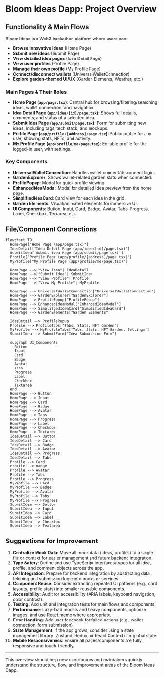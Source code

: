 # Bloom Ideas Dapp: Project Overview

## Functionality & Main Flows

Bloom Ideas is a Web3 hackathon platform where users can:
- **Browse innovative ideas** (Home Page)
- **Submit new ideas** (Submit Page)
- **View detailed idea pages** (Idea Detail Page)
- **View user profiles** (Profile Page)
- **Manage their own profile** (My Profile Page)
- **Connect/disconnect wallets** (UniversalWalletConnection)
- **Explore garden-themed UI/UX** (Garden Elements, Weather, etc.)

### Main Pages & Their Roles
- **Home Page (`app/page.tsx`)**: Central hub for browsing/filtering/searching ideas, wallet connection, and navigation.
- **Idea Detail Page (`app/idea/[id]/page.tsx`)**: Shows full details, comments, and status of a selected idea.
- **Submit Idea Page (`app/submit/page.tsx`)**: Form for submitting new ideas, including tags, tech stack, and mockups.
- **Profile Page (`app/profile/[address]/page.tsx`)**: Public profile for any user, showing stats, NFTs, and activity.
- **My Profile Page (`app/profile/me/page.tsx`)**: Editable profile for the logged-in user, with settings.

### Key Components
- **UniversalWalletConnection**: Handles wallet connect/disconnect logic.
- **GardenExplorer**: Shows wallet-related garden stats when connected.
- **ProfilePopup**: Modal for quick profile viewing.
- **EnhancedIdeaModal**: Modal for detailed idea preview from the home page.
- **SimplifiedIdeaCard**: Card view for each idea in the grid.
- **Garden Elements**: Visual/animated elements for immersive UI.
- **UI Components**: Button, Input, Card, Badge, Avatar, Tabs, Progress, Label, Checkbox, Textarea, etc.

## File/Component Connections

```mermaid
flowchart TD
  HomePage["Home Page (app/page.tsx)"]
  IdeaDetail["Idea Detail Page (app/idea/[id]/page.tsx)"]
  SubmitIdea["Submit Idea Page (app/submit/page.tsx)"]
  Profile["Profile Page (app/profile/[address]/page.tsx)"]
  MyProfile["My Profile Page (app/profile/me/page.tsx)"]
  
  HomePage -->|"View Idea"| IdeaDetail
  HomePage -->|"Submit Idea"| SubmitIdea
  HomePage -->|"View Profile"| Profile
  HomePage -->|"View My Profile"| MyProfile
  
  HomePage --> UniversalWalletConnection["UniversalWalletConnection"]
  HomePage --> GardenExplorer["GardenExplorer"]
  HomePage --> ProfilePopup["ProfilePopup"]
  HomePage --> EnhancedIdeaModal["EnhancedIdeaModal"]
  HomePage --> SimplifiedIdeaCard["SimplifiedIdeaCard"]
  HomePage --> GardenElements["Garden Elements"]
  
  IdeaDetail --> ProfilePopup
  Profile --> ProfileTabs["Tabs, Stats, NFT Garden"]
  MyProfile --> MyProfileTabs["Tabs, Stats, NFT Garden, Settings"]
  SubmitIdea --> SubmitForm["Idea Submission Form"]
  
  subgraph UI_Components
    Button
    Input
    Card
    Badge
    Avatar
    Tabs
    Progress
    Label
    Checkbox
    Textarea
  end
  HomePage --> Button
  HomePage --> Input
  HomePage --> Card
  HomePage --> Badge
  HomePage --> Avatar
  HomePage --> Tabs
  HomePage --> Progress
  HomePage --> Label
  HomePage --> Checkbox
  HomePage --> Textarea
  IdeaDetail --> Button
  IdeaDetail --> Card
  IdeaDetail --> Badge
  IdeaDetail --> Avatar
  IdeaDetail --> Progress
  IdeaDetail --> Tabs
  Profile --> Card
  Profile --> Badge
  Profile --> Avatar
  Profile --> Tabs
  Profile --> Progress
  MyProfile --> Card
  MyProfile --> Badge
  MyProfile --> Avatar
  MyProfile --> Tabs
  MyProfile --> Progress
  SubmitIdea --> Button
  SubmitIdea --> Input
  SubmitIdea --> Card
  SubmitIdea --> Label
  SubmitIdea --> Checkbox
  SubmitIdea --> Textarea
```

## Suggestions for Improvement

1. **Centralize Mock Data**: Move all mock data (ideas, profiles) to a single file or context for easier management and future backend integration.
2. **Type Safety**: Define and use TypeScript interfaces/types for all idea, profile, and comment objects across the app.
3. **API Integration**: Prepare for backend integration by abstracting data fetching and submission logic into hooks or services.
4. **Component Reuse**: Consider extracting repeated UI patterns (e.g., card layouts, profile stats) into smaller reusable components.
5. **Accessibility**: Audit for accessibility (ARIA labels, keyboard navigation, color contrast).
6. **Testing**: Add unit and integration tests for main flows and components.
7. **Performance**: Lazy-load modals and heavy components, optimize images, and use React.memo where appropriate.
8. **Error Handling**: Add user feedback for failed actions (e.g., wallet connection, form submission).
9. **State Management**: If the app grows, consider using a state management library (Zustand, Redux, or React Context) for global state.
10. **Mobile Responsiveness**: Ensure all pages/components are fully responsive and touch-friendly.

---

This overview should help new contributors and maintainers quickly understand the structure, flow, and improvement areas of the Bloom Ideas Dapp. 